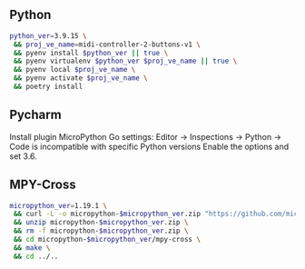 ## Python

```bash
python_ver=3.9.15 \
 && proj_ve_name=midi-controller-2-buttons-v1 \
 && pyenv install $python_ver || true \
 && pyenv virtualenv $python_ver $proj_ve_name || true \
 && pyenv local $proj_ve_name \
 && pyenv activate $proj_ve_name \
 && poetry install
```

## Pycharm

Install plugin MicroPython
Go settings: Editor -> Inspections -> Python -> Code is incompatible with specific Python versions
Enable the options and set 3.6.


## MPY-Cross

```bash
micropython_ver=1.19.1 \
 && curl -L -o micropython-$micropython_ver.zip "https://github.com/micropython/micropython/archive/refs/tags/v$micropython_ver.zip" \
 && unzip micropython-$micropython_ver.zip \
 && rm -f micropython-$micropython_ver.zip \
 && cd micropython-$micropython_ver/mpy-cross \
 && make \
 && cd ../..
```

